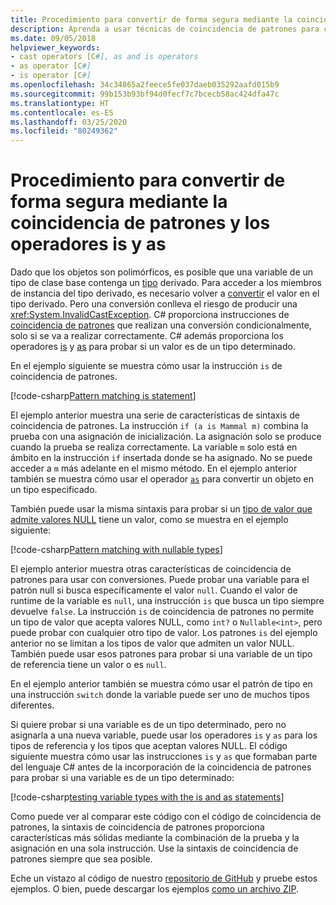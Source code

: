 ```yaml
---
title: Procedimiento para convertir de forma segura mediante la coincidencia de patrones y los operadores is y as
description: Aprenda a usar técnicas de coincidencia de patrones para convertir de forma segura las variables en otro tipo. Puede usar la coincidencia de patrones y los operadores is y as para convertir tipos de forma segura.
ms.date: 09/05/2018
helpviewer_keywords:
- cast operators [C#], as and is operators
- as operator [C#]
- is operator [C#]
ms.openlocfilehash: 34c34865a2feece5fe037daeb035292aafd015b9
ms.sourcegitcommit: 99b153b93bf94d0fecf7c7bcecb58ac424dfa47c
ms.translationtype: HT
ms.contentlocale: es-ES
ms.lasthandoff: 03/25/2020
ms.locfileid: "80249362"
---
```

# <a name="how-to-safely-cast-by-using-pattern-matching-and-the-is-and-as-operators"></a>Procedimiento para convertir de forma segura mediante la coincidencia de patrones y los operadores is y as

Dado que los objetos son polimórficos, es posible que una variable de un tipo de clase base contenga un [tipo](../programming-guide/types/index.md) derivado. Para acceder a los miembros de instancia del tipo derivado, es necesario volver a [convertir](../programming-guide/types/casting-and-type-conversions.md) el valor en el tipo derivado. Pero una conversión conlleva el riesgo de producir una <xref:System.InvalidCastException>. C# proporciona instrucciones de [coincidencia de patrones](../pattern-matching.md) que realizan una conversión condicionalmente, solo si se va a realizar correctamente. C# además proporciona los operadores [is](../language-reference/operators/type-testing-and-cast.md#is-operator) y [as](../language-reference/operators/type-testing-and-cast.md#as-operator) para probar si un valor es de un tipo determinado.

En el ejemplo siguiente se muestra cómo usar la instrucción `is` de coincidencia de patrones.

[!code-csharp[Pattern matching is statement](../../../samples/snippets/csharp/how-to/safelycast/patternmatching/Program.cs#PatternMatchingIs)]

El ejemplo anterior muestra una serie de características de sintaxis de coincidencia de patrones. La instrucción `if (a is Mammal m)` combina la prueba con una asignación de inicialización. La asignación solo se produce cuando la prueba se realiza correctamente. La variable `m` solo está en ámbito en la instrucción `if` insertada donde se ha asignado. No se puede acceder a `m` más adelante en el mismo método. En el ejemplo anterior también se muestra cómo usar el operador [`as`](../language-reference/operators/type-testing-and-cast.md#as-operator) para convertir un objeto en un tipo especificado.

También puede usar la misma sintaxis para probar si un [tipo de valor que admite valores NULL](../language-reference/builtin-types/nullable-value-types.md) tiene un valor, como se muestra en el ejemplo siguiente:

[!code-csharp[Pattern matching with nullable types](../../../samples/snippets/csharp/how-to/safelycast/nullablepatternmatching/Program.cs#PatternMatchingNullable)]

El ejemplo anterior muestra otras características de coincidencia de patrones para usar con conversiones. Puede probar una variable para el patrón null si busca específicamente el valor `null`. Cuando el valor de runtime de la variable es `null`, una instrucción `is` que busca un tipo siempre devuelve `false`. La instrucción `is` de coincidencia de patrones no permite un tipo de valor que acepta valores NULL, como `int?` o `Nullable<int>`, pero puede probar con cualquier otro tipo de valor. Los patrones `is` del ejemplo anterior no se limitan a los tipos de valor que admiten un valor NULL. También puede usar esos patrones para probar si una variable de un tipo de referencia tiene un valor o es `null`.

En el ejemplo anterior también se muestra cómo usar el patrón de tipo en una instrucción `switch` donde la variable puede ser uno de muchos tipos diferentes.

Si quiere probar si una variable es de un tipo determinado, pero no asignarla a una nueva variable, puede usar los operadores `is` y `as` para los tipos de referencia y los tipos que aceptan valores NULL. El código siguiente muestra cómo usar las instrucciones `is` y `as` que formaban parte del lenguaje C# antes de la incorporación de la coincidencia de patrones para probar si una variable es de un tipo determinado:

[!code-csharp[testing variable types with the is and as statements](../../../samples/snippets/csharp/how-to/safelycast/asandis/Program.cs#IsAndAs)]

Como puede ver al comparar este código con el código de coincidencia de patrones, la sintaxis de coincidencia de patrones proporciona características más sólidas mediante la combinación de la prueba y la asignación en una sola instrucción. Use la sintaxis de coincidencia de patrones siempre que sea posible.

Eche un vistazo al código de nuestro [repositorio de GitHub](https://github.com/dotnet/samples/tree/master/snippets/csharp/how-to/safelycast) y pruebe estos ejemplos. O bien, puede descargar los ejemplos [como un archivo ZIP](https://github.com/dotnet/samples/raw/master/snippets/csharp/how-to/safelycast.zip).
